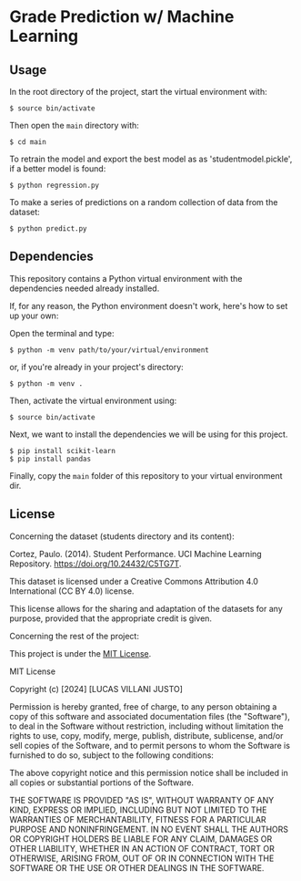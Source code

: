 
# Grade Prediction w/ Machine Learning

## Usage

In the root directory of the project, start the virtual environment with:

```
$ source bin/activate
```

Then open the `main` directory with:

```
$ cd main
```

To retrain the model and export the best model as as 'studentmodel.pickle', if a better model is found:

```
$ python regression.py
```

To make a series of predictions on a random collection of data from the dataset:

```
$ python predict.py
```

## Dependencies
This repository contains a Python virtual environment with the dependencies needed already installed.

If, for any reason, the Python environment doesn't work, here's how to set up your own:

Open the terminal and type:

```
$ python -m venv path/to/your/virtual/environment
```

or, if you're already in your project's directory:

```
$ python -m venv .
```

Then, activate the virtual environment using:

```
$ source bin/activate
```

Next, we want to install the dependencies we will be using for this project.

```
$ pip install scikit-learn
$ pip install pandas
```

Finally, copy the `main` folder of this repository to your virtual environment dir.

## License
Concerning the dataset (students directory and its content):

Cortez, Paulo. (2014). Student Performance. UCI Machine Learning Repository. https://doi.org/10.24432/C5TG7T.

This dataset is licensed under a Creative Commons Attribution 4.0 International (CC BY 4.0) license.

This license allows for the sharing and adaptation of the datasets for any purpose, provided that the appropriate credit is given.

Concerning the rest of the project:

This project is under the [MIT License](https://opensource.org/licenses/MIT).

MIT License

Copyright (c) [2024] [LUCAS VILLANI JUSTO]

Permission is hereby granted, free of charge, to any person obtaining a copy
of this software and associated documentation files (the "Software"), to deal
in the Software without restriction, including without limitation the rights
to use, copy, modify, merge, publish, distribute, sublicense, and/or sell
copies of the Software, and to permit persons to whom the Software is
furnished to do so, subject to the following conditions:

The above copyright notice and this permission notice shall be included in all
copies or substantial portions of the Software.

THE SOFTWARE IS PROVIDED "AS IS", WITHOUT WARRANTY OF ANY KIND, EXPRESS OR
IMPLIED, INCLUDING BUT NOT LIMITED TO THE WARRANTIES OF MERCHANTABILITY,
FITNESS FOR A PARTICULAR PURPOSE AND NONINFRINGEMENT. IN NO EVENT SHALL THE
AUTHORS OR COPYRIGHT HOLDERS BE LIABLE FOR ANY CLAIM, DAMAGES OR OTHER
LIABILITY, WHETHER IN AN ACTION OF CONTRACT, TORT OR OTHERWISE, ARISING FROM,
OUT OF OR IN CONNECTION WITH THE SOFTWARE OR THE USE OR OTHER DEALINGS IN THE
SOFTWARE.
